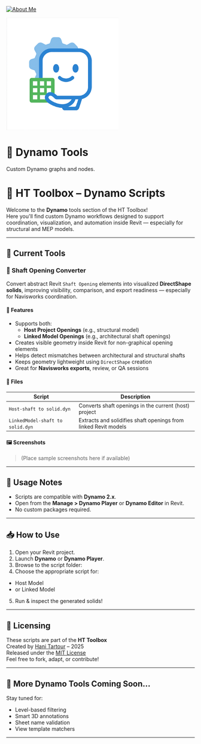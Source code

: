 [![About Me](https://img.shields.io/badge/About-Hani%20Tartour-orange?style=for-the-badge&logo=readthedocs)](https://hanitartour.github.io/about.html)
<p align="left">
  <img src="resources/BIMBuddy Logo-2d.png" width="300" alt="BIMBuddy Logo">

# 🔷 Dynamo Tools

Custom Dynamo graphs and nodes.

# 🧠 HT Toolbox – Dynamo Scripts

Welcome to the **Dynamo** tools section of the HT Toolbox!  
Here you'll find custom Dynamo workflows designed to support coordination, visualization, and automation inside Revit — especially for structural and MEP models.

---

## 📌 Current Tools

### 🔶 Shaft Opening Converter

Convert abstract Revit `Shaft Opening` elements into visualized **DirectShape solids**, improving visibility, comparison, and export readiness — especially for Navisworks coordination.

#### 🔧 Features
- Supports both:
  - **Host Project Openings** (e.g., structural model)
  - **Linked Model Openings** (e.g., architectural shaft openings)
- Creates visible geometry inside Revit for non-graphical opening elements
- Helps detect mismatches between architectural and structural shafts
- Keeps geometry lightweight using `DirectShape` creation
- Great for **Navisworks exports**, review, or QA sessions

#### 📁 Files
| Script | Description |
|--------|-------------|
| `Host-shaft to solid.dyn` | Converts shaft openings in the current (host) project |
| `LinkedModel-shaft to solid.dyn` | Extracts and solidifies shaft openings from linked Revit models |

#### 🖼 Screenshots
> (Place sample screenshots here if available)

---

## 🔗 Usage Notes

- Scripts are compatible with **Dynamo 2.x**.
- Open from the **Manage > Dynamo Player** or **Dynamo Editor** in Revit.
- No custom packages required.

---

## 📥 How to Use

1. Open your Revit project.
2. Launch **Dynamo** or **Dynamo Player**.
3. Browse to the script folder:
4. Choose the appropriate script for:
- Host Model
- or Linked Model
5. Run & inspect the generated solids!

---

## 📎 Licensing

These scripts are part of the **HT Toolbox**  
Created by [Hani Tartour](https://www.linkedin.com/in/hanimtartour) – 2025  
Released under the [MIT License](../LICENSE)  
Feel free to fork, adapt, or contribute!

---

## 🚀 More Dynamo Tools Coming Soon...

Stay tuned for:
- Level-based filtering
- Smart 3D annotations
- Sheet name validation
- View template matchers

---

